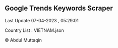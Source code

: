 

## Google Trends Keywords Scraper 
 
Last Update 07-04-2023 , 05:29:01

Country List :
VIETNAM.json



© Abdul Muttaqin 
